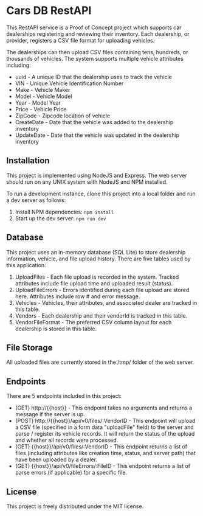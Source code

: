 # Cars DB RestAPI
This RestAPI service is a Proof of Concept project which supports car dealerships registering and reviewing their inventory. Each dealership, or provider, registers a CSV file format for uploading vehicles.

The dealerships can then upload CSV files containing tens, hundreds, or thousands of vehicles. The system supports multiple vehicle attributes including:

- uuid - A unique ID that the dealership uses to track the vehicle
- VIN - Unique Vehicle Identification Number
- Make - Vehicle Maker
- Model - Vehicle Model
- Year - Model Year
- Price - Vehicle Price
- ZipCode - Zipcode location of vehicle
- CreateDate - Date that the vehicle was added to the dealership inventory
- UpdateDate - Date that the vehicle was updated in the dealership inventory

## Installation

This project is implemented using NodeJS and Express. The web server should run on any UNIX system with NodeJS and NPM installed.

To run a development instance, clone this project into a local folder and run a dev server as follows:

1. Install NPM dependencies: ```npm install```
2. Start up the dev server: ```npm run dev```

## Database

This project uses an in-memory database (SQL Lite) to store dealership information, vehicle, and file upload history. There are five tables used by this application:

1. UploadFiles - Each file upload is recorded in the system. Tracked attributes include file upload time and uploaded result (status).
2. UploadFileErrors - Errors identified during each file upload are stored here. Attributes include row # and error message.
3. Vehicles - Vehicles, their attributes, and associated dealer are tracked in this table.
4. Vendors - Each dealership and their vendorId is tracked in this table.
5. VendorFileFormat - The preferred CSV column layout for each dealership is stored in this table.


## File Storage

All uploaded files are currently stored in the /tmp/ folder of the web server.

## Endpoints

There are 5 endpoints included in this project:

- (GET) http://{{host}} - This endpoint takes no arguments and returns a message if the server is up.
- (POST) http://{{host}}/api/v0/files/:VendorID - This endpoint will upload a CSV file (specified in a form data "uploadFile" field) to the server and parse / register its vehicle records. It will return the status of the upload and whether all records were processed.
- (GET) {{host}}/api/v0/files/:VendorID - This endpoint returns a list of files (including attributes like creation time, status, and server path) that have been uploaded by a dealer.
- (GET) {{host}}/api/v0/fileErrors/:FileID - This endpoint returns a list of parse errors (if applicable) for a specific file.

## License

This project is freely distributed under the MIT license.
